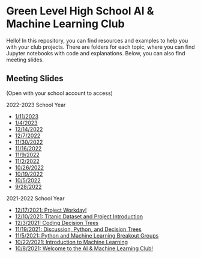 # Green Level High School AI & Machine Learning Club

Hello! In this repository, you can find resources and examples to help you with your club projects. There are folders for each topic, where you can find Jupyter notebooks with code and explanations. Below, you can also find meeting slides.


## Meeting Slides 

(Open with your school account to access)

2022-2023 School Year
* [1/11/2023](https://docs.google.com/presentation/d/1_4viBcB22ZMNZcnUqGAHZnd77mN5DCnyaN9s5tPWCFA/edit?usp=sharing)
* [1/4/2023](https://docs.google.com/presentation/d/1Zf4b8nps11Myg0Sfno4b8Pgd__GnNkK_Ha6xxJme9Kk/edit?usp=sharing)
* [12/14/2022](https://docs.google.com/presentation/d/1WdRCCcg9cGYBFF_wkWBV0CiZeM1aj13v5LlDWBp6ZCg/edit?usp=sharing)
* [12/7/2022](https://docs.google.com/presentation/d/1MxYSU02766UHcwSBSCbTtlAcbL9-o5T0uMeI2NUEVag/edit?usp=sharing)
* [11/30/2022](https://docs.google.com/presentation/d/14AF60-gD6N4awwDPgGdLdB28Qs2kjVhyL76vH2NMUBA/edit?usp=sharing)
* [11/16/2022](https://docs.google.com/presentation/d/1pL7VxDds9UZcWVfC99X9I0dbEqCAyflv7SKadWNFyOA/edit?usp=share_link)
* [11/9/2022](https://docs.google.com/presentation/d/1vdSZhx6bFmU60lwots6Gu0SHlkHEZ3wZJaHpjW2_b7g/edit?usp=share_link)
* [11/2/2022](https://docs.google.com/presentation/d/15sPNXU8f-hBKqTfSnwf1UGwYPSTK5nQzRfUOKgZxxM4/edit?usp=share_link)
* [10/26/2022](https://docs.google.com/presentation/d/1XRLsWBPsasM-K04-1phltmWdvzvCQ-7O1gK5C6TNQAQ/edit?usp=share_link)
* [10/19/2022](https://docs.google.com/presentation/d/1Lgo7wA_4FyR0HvUaErYHM8YxKFNsndIylkb588quH6c/edit?usp=share_link)
* [10/5/2022](https://docs.google.com/presentation/d/1lnmvjW4chSMI8RqNGctzG51vUqf7AYWuhKLAI58lDqc/edit?usp=sharing)
* [9/28/2022](https://docs.google.com/presentation/d/161pPGipFCo3ajw3oY9OkUt5nDtUhra5zzVu5h3TRw7k/edit?usp=sharing)

2021-2022 School Year

* [12/17/2021: Project Workday!](https://docs.google.com/presentation/d/165TQRME__IfAPyQDi0ss5RNfDmGxRT7mwULxhcbT_Yo/edit?usp=sharing)
* [12/10/2021: Titanic Dataset and Project Introduction](https://docs.google.com/presentation/d/1g2d3S8bBrtixDW2lmeNGjCp0b2jEN_ARNOMuGk4Fqtk/edit?usp=sharing)
* [12/3/2021: Coding Decision Trees](https://docs.google.com/presentation/d/1yqm4jOTc5xPq2J0ozT9hJuLWkgYzNywoB3cPV8W5As0/edit?usp=sharing)
* [11/19/2021: Discussion, Python, and Decision Trees](https://docs.google.com/presentation/d/1Fu5LvIhL-aDzRoXLu5so1d_L4Cq287NFCRcB7x14JCc/edit?usp=sharing)
* [11/5/2021: Python and Machine Learning Breakout Groups](https://docs.google.com/presentation/d/1ix7zjVNkjmFwv0hSNpUw1xo7_BtTLA9mBRrjwh5KkMg/edit?usp=sharing)
* [10/22/2021: Introduction to Machine Learning](https://docs.google.com/presentation/d/1JIuUnwxUCdiITmItoOXEUm_1dWHwFR4sA5IlS4fdMfM/edit?usp=sharing)
* [10/8/2021: Welcome to the AI & Machine Learning Club!](https://docs.google.com/presentation/d/1Ngka91C2S6KJ26EvC8O4ew2W0Y7OFTX9wd9e0zBFQ9g/edit?usp=sharing)
